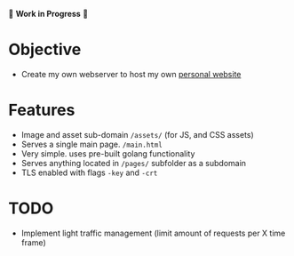 🚧 **Work in Progress** 🚧
# Objective
- Create my own webserver to host my own [personal website](http://haley.nyc)

# Features
- Image and asset sub-domain `/assets/` (for JS, and CSS assets)
- Serves a single main page. `/main.html`
- Very simple. uses pre-built golang functionality
- Serves anything located in `/pages/` subfolder as a subdomain
- TLS enabled with flags `-key` and `-crt`

# TODO
- Implement light traffic management (limit amount of requests per X time frame)
